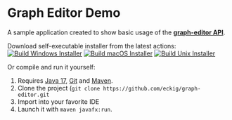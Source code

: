 Graph Editor Demo
==========

A sample application created to show basic usage of the **[graph-editor API](https://github.com/eckig/graph-editor)**.

Download self-executable installer from the latest actions:
[![Build Windows Installer](https://github.com/eckig/graph-editor-demo/actions/workflows/maven-build-installer-windows.yml/badge.svg)](https://github.com/eckig/graph-editor-demo/actions/workflows/maven-build-installer-windows.yml)
[![Build macOS Installer](https://github.com/eckig/graph-editor-demo/actions/workflows/maven-build-installer-macos.yml/badge.svg)](https://github.com/eckig/graph-editor-demo/actions/workflows/maven-build-installer-macos.yml)
[![Build Unix Installer](https://github.com/eckig/graph-editor-demo/actions/workflows/maven-build-installer-unix.yml/badge.svg)](https://github.com/eckig/graph-editor-demo/actions/workflows/maven-build-installer-unix.yml)

Or compile and run it yourself:

 1. Requires [Java 17](https://adoptium.net/), [Git](http://git-scm.com/) and [Maven](http://maven.apache.org/).
 2. Clone the project (`git clone https://github.com/eckig/graph-editor.git`
 3. Import into your favorite IDE
 4. Launch it with `maven javafx:run`.
